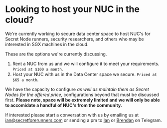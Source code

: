 # Looking to host your NUC in the cloud?

We're currently working to secure data center space to host NUC's for Secret Node runners, security researchers, and others who may be interested in SGX machines in the cloud.

These are the options we're currently discussing.

1. Rent a NUC from us and we will configure it to meet your requirements. `Priced at $100 a month`.
2. Host your NUC with us in the Data Center space we secure. `Priced at $65 a month`.

We have the capacity to configure *as well as maintain them as Secret Nodes for the offered price*, configurations beyond that must be discussed first.
**Please note, space will be extremely limited and we will only be able to accomidate a handful of NUC's from the community.**

If interested please start a conversation with us by emailing us at ian@secretforerunners.com or sending a pm to [Ian](https://t.me/moonstash) or [Brendan](https://t.me/BrendanKitt) on Telegram.
